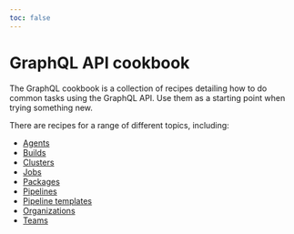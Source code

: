 ```yaml
---
toc: false
---
```


# GraphQL API cookbook

The GraphQL cookbook is a collection of recipes detailing how to do common tasks using the GraphQL API. Use them as a starting point when trying something new.

There are recipes for a range of different topics, including:

- [Agents](/docs/apis/graphql/cookbooks/agents)
- [Builds](/docs/apis/graphql/cookbooks/builds)
- [Clusters](/docs/apis/graphql/cookbooks/clusters)
- [Jobs](/docs/apis/graphql/cookbooks/jobs)
- [Packages](/docs/apis/graphql/cookbooks/packages)
- [Pipelines](/docs/apis/graphql/cookbooks/pipelines)
- [Pipeline templates](/docs/apis/graphql/cookbooks/pipeline-templates)
- [Organizations](/docs/apis/graphql/cookbooks/organizations)
- [Teams](/docs/apis/graphql/cookbooks/teams)
